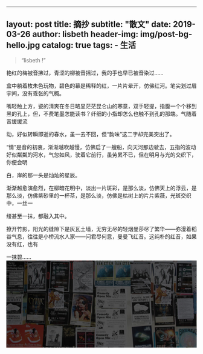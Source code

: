  ---
layout:     post
title:      摘抄
subtitle:    "散文"
date:       2019-03-26
author:     lisbeth
header-img: img/post-bg-hello.jpg
catalog: true
tags:
    - 生活
---

> “lisbeth !”


 
  艳红的梅被音拂过，青涩的柳被音摇过，我的手也早已被音染过……

  盒中躺着枚朱色玩物，碧色的幕是稀释的红，一片片晕开，仿佛红河。笔尖划过眉宇间，没有乖张的气概。

  嘴轻触上方，瓷的清爽在冬日略显茫茫昆仑山的寒意，双手轻提，指腹一个个移到黑的孔上，但，不费笔墨怎能读书？纤细的小指却怎么也触不到孔的那端。气随着音缓缓流
  
动，好似转瞬即逝的春水，虽一去不回，但“韵味”这二字却完美突出了。

  “情”是音的初衷，渐渐越吹越慢，仿佛启了一艘船，向天河那边驶去，五指的波动好似粼粼的河水，气忽如风，驶着它前行，虽劳累不已，但在明月与光的交织下，你便会明
  
白，岸的那一头是灿灿的星辰。

  渐渐越愈演愈烈，在柳暗花明中，淡出一片斑彩，是那么淡，仿佛天上的浮云，是那么淡，仿佛紫砂里的一杯茶，是那么淡，仿佛是枯树上的片片紫薇，光斑交织中，一丝一
  
缕甚至一抹，都融入其中。

  撩开竹影，阳光的缝隙下是灰瓦土墙，无穷无尽的轻烟曼莎尽了繁华——弥漫着稻谷气息，往往是小桥流水人家——问君尽何意，曼曼飞红音。这纯朴的红音，如果没有红，也有
  
一抹碧……
![lisbeth](https://raw.githubusercontent.com/lisbeth0720/lisbeth0720.github.io/master/img/home-bg.jpg)
